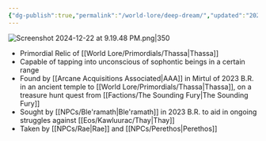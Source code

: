 ```yaml
---
{"dg-publish":true,"permalink":"/world-lore/deep-dream/","updated":"2024-12-22T21:21:07.261-06:00"}
---
```


![Screenshot 2024-12-22 at 9.19.48 PM.png|350](/img/user/Images/Screenshot%202024-12-22%20at%209.19.48%20PM.png)
- Primordial Relic of [[World Lore/Primordials/Thassa\|Thassa]]
- Capable of tapping into unconscious of sophontic beings in a certain range
- Found by [[Arcane Acquisitions Associated\|AAA]] in Mirtul of 2023 B.R. in an ancient temple to [[World Lore/Primordials/Thassa\|Thassa]], on a treasure hunt quest from [[Factions/The Sounding Fury\|The Sounding Fury]]
- Sought by [[NPCs/Ble'ramath\|Ble'ramath]] in 2023 B.R. to aid in ongoing struggles against [[Eos/Kawluurac/Thay\|Thay]]
- Taken by [[NPCs/Rae\|Rae]] and [[NPCs/Perethos\|Perethos]]